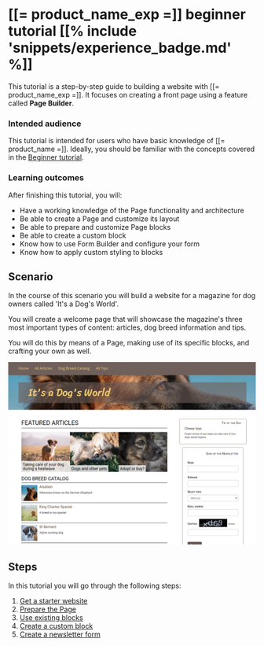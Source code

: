 # [[= product_name_exp =]] beginner tutorial [[% include 'snippets/experience_badge.md' %]]

This tutorial is a step-by-step guide to building a website with [[= product_name_exp =]].
It focuses on creating a front page using a feature called **Page Builder**.

### Intended audience

This tutorial is intended for users who have basic knowledge of [[= product_name =]].
Ideally, you should be familiar with the concepts covered in the [Beginner tutorial](../platform_beginner/building_a_bicycle_route_tracker_in_ez_platform.md).

### Learning outcomes

After finishing this tutorial, you will:

- Have a working knowledge of the Page functionality and architecture
- Be able to create a Page and customize its layout
- Be able to prepare and customize Page blocks
- Be able to create a custom block
- Know how to use Form Builder and configure your form
- Know how to apply custom styling to blocks

## Scenario

In the course of this scenario you will build a website for a magazine for dog owners called 'It's a Dog's World'.

You will create a welcome page that will showcase the magazine's three most important types of content: articles, dog breed information and tips.

You will do this by means of a Page, making use of its specific blocks, and crafting your own as well.

![It's a Dog's World - final result](img/enterprise_tut_main_screen.png "It's a Dog's World - final result")

## Steps

In this tutorial you will go through the following steps:

1. [Get a starter website](1_get_a_starter_website.md)
1. [Prepare the Page](2_prepare_the_landing_page.md)
1. [Use existing blocks](3_use_existing_blocks.md)
1. [Create a custom block](4_create_a_custom_block.md)
1. [Create a newsletter form](5_create_newsletter_form.md)
